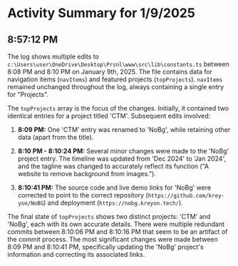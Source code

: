 # Activity Summary for 1/9/2025

## 8:57:12 PM
The log shows multiple edits to `c:\Users\user\OneDrive\Desktop\Prsnl\www\src\lib\constants.ts` between 8:08 PM and 8:10 PM on January 9th, 2025.  The file contains data for navigation items (`navItems`) and featured projects (`topProjects`).  `navItems` remained unchanged throughout the log, always containing a single entry for "Projects".

The `topProjects` array is the focus of the changes.  Initially, it contained two identical entries for a project titled 'CTM'.  Subsequent edits involved:

1. **8:09 PM:** One 'CTM' entry was renamed to 'NoBg',  while retaining other data (apart from the title).

2. **8:10 PM - 8:10:24 PM:** Several minor changes were made to the 'NoBg' project entry. The timeline was updated from 'Dec 2024' to 'Jan 2024', and the tagline was changed to accurately reflect its function ("A website to remove background from images.").

3. **8:10:41 PM:** The source code and live demo links for 'NoBg' were corrected to point to the correct repository (`https://github.com/krey-yon/NoBG`) and deployment (`https://nobg.kreyon.tech/`).

The final state of `topProjects` shows two distinct projects: 'CTM' and 'NoBg', each with its own accurate details.  There were multiple redundant commits between 8:10:06 PM and 8:10:16 PM that seem to be an artifact of the commit process.  The most significant changes were made between 8:09 PM and 8:10:41 PM, specifically updating the 'NoBg' project's information and correcting its associated links.
